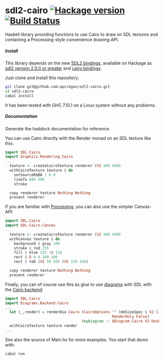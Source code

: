 # sdl2-cairo [![Hackage version](https://img.shields.io/hackage/v/sdl2-cairo.svg?style=flat)](https://hackage.haskell.org/package/sdl2-cairo) [![Build Status](https://travis-ci.org/apirogov/sdl2-cairo.svg)](https://travis-ci.org/apirogov/sdl2-cairo)

Haskell library providing functions to use Cairo to draw on SDL textures and containing a Processing-style convenience drawing API.

##### Install

This library depends on the new [SDL2 bindings](https://github.com/haskell-game/sdl2), available on
Hackage as [sdl2 version 2.0.0 or greater](http://hackage.haskell.org/package/sdl2)
and [cairo bindings](https://hackage.haskell.org/package/cairo).

Just clone and install this repository:
```bash
git clone git@github.com:apirogov/sdl2-cairo.git
cd sdl2-cairo
cabal install
```

It has been tested with GHC 7.10.1 on a Linux system without any problems.

##### Documentation

Generate the haddock documentation for reference.

You can use Cairo directly with the Render monad on an SDL texture like this:

```haskell
import SDL.Cairo
import Graphics.Rendering.Cairo
...
  texture <- createCairoTexture renderer (V2 800 600)
  withCairoTexture texture $ do
    setSourceRGBA 1 0 0
    lineTo 800 600
    stroke

  copy renderer texture Nothing Nothing
  present renderer
```

If you are familiar with [Processing](https://processing.org/reference),
you can also use the simpler Canvas-API:

```haskell
import SDL.Cairo
import SDL.Cairo.Canvas
...
  texture <- createCairoTexture renderer (V2 800 600)
  withCanvas texture $ do
    background $ gray 100
    stroke $ red 255
    fill $ blue 255 !@ 128
    rect $ D 0 0 100 100
    rect $ toD (V2 50 50) (V2 150 150)

  copy renderer texture Nothing Nothing
  present renderer
```

Finally, you can of course use this as glue to use [diagrams](http://projects.haskell.org/diagrams/)
with SDL with the [Cairo backend](https://hackage.haskell.org/package/diagrams-cairo):
```haskell
import SDL.Cairo
import Diagrams.Backend.Cairo
...
  let (_,render) = renderDia Cairo (CairoOptions "" (mkSizeSpec $ V2 (Just 800) (Just 600))
                                                 RenderOnly False)
                                   (myDiagram :: QDiagram Cairo V2 Double Any)
  withCairoTexture texture render
...
```

See also the source of Main.hs for more examples. You start that demo with:
```bash
cabal run
```
